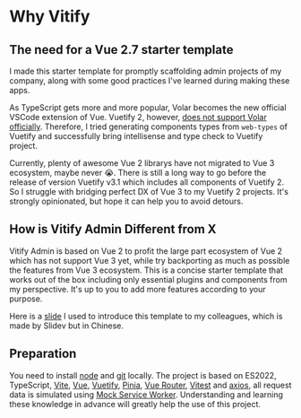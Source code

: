 # Why Vitify

## The need for a Vue 2.7 starter template

I made this starter template for promptly scaffolding admin projects of my company, along with some good practices I've learned during making these apps.

As TypeScript gets more and more popular, Volar becomes the new official VSCode extension of Vue. Vuetify 2, however, [does not support Volar officially](https://github.com/vuetifyjs/vuetify/issues/14798). Therefore, I tried generating components types from `web-types` of Vuetify and successfully bring intellisense and type check to Vuetify project.

Currently, plenty of awesome Vue 2 librarys have not migrated to Vue 3 ecosystem, maybe never 😭. There is still a long way to go before the release of version Vuetify v3.1 which includes all components of Vuetify 2. So I struggle with bridging perfect DX of Vue 3 to my Vuetify 2 projects. It's strongly opinionated, but hope it can help you to avoid detours.

## How is Vitify Admin Different from X

Vitify Admin is based on Vue 2 to profit the large part ecosystem of Vue 2 which has not support Vue 3 yet, while try backporting as much as possible the features from Vue 3 ecosystem. This is a concise starter template that works out of the box including only essential plugins and components from my perspective. It's up to you to add more features according to your purpose.

Here is a [slide](https://docs.nustarnuclear.com/vitify-slide/) I used to introduce this template to my colleagues, which is made by Slidev but in Chinese.

## Preparation

You need to install [node](http://nodejs.org/) and [git](https://git-scm.com/) locally. The project is based on ES2022, TypeScript, [Vite](https://vitejs.dev/), [Vue](https://vuejs.org/), [Vuetify](https://vuetifyjs.com/), [Pinia](https://pinia.vuejs.org/), [Vue Router](https://router.vuejs.org/), [Vitest](https://vitest.dev/) and [axios](https://axios-http.com/docs/intro), all request data is simulated using [Mock Service Worker](). Understanding and learning these knowledge in advance will greatly help the use of this project.

